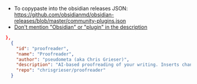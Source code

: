- To copypaste into the obsidian releases JSON:
  <https://github.com/obsidianmd/obsidian-releases/blob/master/community-plugins.json>
- [Don't mention "Obsidian" or "plugin" in the description](https://docs.obsidian.md/Plugins/Releasing/Submission+requirements+for+plugins#Keep+plugin+descriptions+short+and+simple)

```json
},
  {
    "id": "proofreader",
    "name": "Proofreader",
    "author": "pseudometa (aka Chris Grieser)",
    "description": "AI-based proofreading of your writing. Inserts changes as suggestions right in the editor, similar annotations in word processing apps.",
    "repo": "chrisgrieser/proofreader"
  }
```
